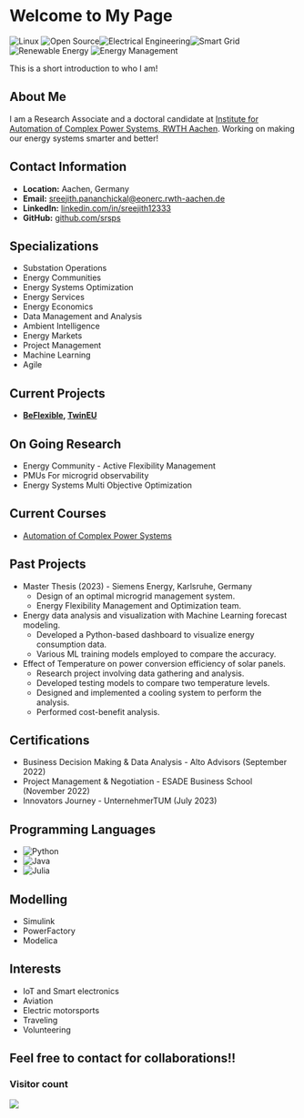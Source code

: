 # Welcome to My Page
![Linux](https://img.shields.io/badge/Linux-FCC624?style=flat-square&logo=linux&logoColor=black)   ![Open Source](https://img.shields.io/badge/Open%20Source-OSBrightGreen?style=flat-square)![Electrical Engineering](https://img.shields.io/badge/Electrical%20Engineering-EE9900?style=flat-square&logo=ieee&logoColor=white)![Smart Grid](https://img.shields.io/badge/Smart%20Grid-1B5E20?style=flat-square)![Renewable Energy](https://img.shields.io/badge/Renewable%20Energy-4CAF50?style=flat-square)
![Energy Management](https://img.shields.io/badge/Energy%20Management-FF6F00?style=flat-square)



  
This is a short introduction to who I am!

## About Me

I am a Research Associate and a doctoral candidate at [Institute for Automation of Complex Power Systems, RWTH Aachen](https://www.acs.eonerc.rwth-aachen.de/cms/E-ON-ERC-ACS/Das-Institut/~dsko/Ueber-ACS/lidx/1/). Working on making our energy systems smarter and better!

## Contact Information

- **Location:** Aachen, Germany
- **Email:** [sreejith.pananchickal@eonerc.rwth-aachen.de](mailto:sreejith.pananchickal@eonerc.rwth-aachen.de)
- **LinkedIn:** [linkedin.com/in/sreejith12333](https://linkedin.com/in/sreejith12333)
- **GitHub:** [github.com/srsps](https://github.com/srsps)

## Specializations

- Substation Operations
- Energy Communities
- Energy Systems Optimization
- Energy Services
- Energy Economics
- Data Management and Analysis
- Ambient Intelligence
- Energy Markets
- Project Management
- Machine Learning
- Agile

## Current Projects

- **[BeFlexible](https://beflexible.eu/), [TwinEU](https://twineu.net/)**

## On Going Research

- Energy Community - Active Flexibility Management
- PMUs For microgrid observability
- Energy Systems Multi Objective Optimization

## Current Courses

- [Automation of Complex Power Systems](https://www.acs.eonerc.rwth-aachen.de/cms/e-on-erc-acs/studium/lehrveranstaltungen/~dsci/automation-of-complex-power-systems/?lidx=1)

## Past Projects

- Master Thesis (2023) - Siemens Energy, Karlsruhe, Germany
  - Design of an optimal microgrid management system.
  - Energy Flexibility Management and Optimization team.
- Energy data analysis and visualization with Machine Learning forecast modeling.
  - Developed a Python-based dashboard to visualize energy consumption data.
  - Various ML training models employed to compare the accuracy.
- Effect of Temperature on power conversion efficiency of solar panels.
  - Research project involving data gathering and analysis.
  - Developed testing models to compare two temperature levels.
  - Designed and implemented a cooling system to perform the analysis.
  - Performed cost-benefit analysis.

## Certifications

- Business Decision Making & Data Analysis - Alto Advisors (September 2022)
- Project Management & Negotiation - ESADE Business School (November 2022)
- Innovators Journey - UnternehmerTUM (July 2023)

## Programming Languages

- ![Python](https://img.shields.io/badge/Python-3776AB?style=flat-square&logo=python&logoColor=white)
- ![Java](https://img.shields.io/badge/Java-007396?style=flat-square&logo=java&logoColor=white)
- ![Julia](https://img.shields.io/badge/Julia-9558B2?style=flat-square&logo=julia&logoColor=white)

## Modelling

- Simulink
- PowerFactory
- Modelica

## Interests

- IoT and Smart electronics
- Aviation
- Electric motorsports
- Traveling
- Volunteering

## Feel free to contact for collaborations!!
### Visitor count
<img src="https://profile-counter.glitch.me/anon98/count.svg" />

